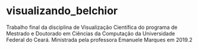 # visualizando_belchior
Trabalho final da disciplina de Visualização Científica do programa de Mestrado e Doutorado em Ciências da Computação da Universidade Federal do Ceará. Ministrada pela professora Emanuele Marques em 2019.2
